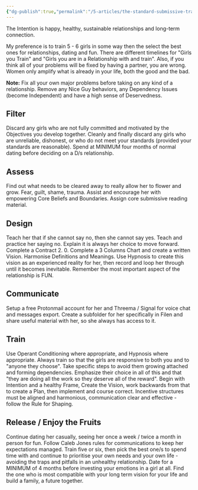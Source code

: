 ```yaml
---
{"dg-publish":true,"permalink":"/5-articles/the-standard-submissive-training-checklist/","updated":"2024-12-20T06:16:36.333+08:00"}
---
```



The Intention is happy, healthy, sustainable relationships and long-term connection.

My preference is to train 5 - 6 girls in some way then the select the best ones for relationships, dating and fun. There are different timelines for "Girls you Train" and "Girls you are in a Relationship with and train". Also, if you think all of your problems will be fixed by having a partner, you are wrong. Women only amplify what is already in your life, both the good and the bad.

**Note:** Fix all your own major problems before taking on any kind of a relationship. Remove any Nice Guy behaviors, any Dependency Issues (become Independent) and have a high sense of Deservedness.

## Filter

Discard any girls who are not fully committed and motivated by the Objectives you develop together. Cleanly and finally discard any girls who are unreliable, dishonest, or who do not meet your standards (provided your standards are reasonable). Spend at MINIMUM four months of normal dating before deciding on a D/s relationship.

## Assess

Find out what needs to be cleared away to really allow her to flower and grow. Fear, guilt, shame, trauma. Assist and encourage her with empowering Core Beliefs and Boundaries. Assign core submissive reading material.

## Design

Teach her that if she cannot say no, then she cannot say yes. Teach and practice her saying no. Explain it is always her choice to move forward. Complete a Contract 2. 0. Complete a 3 Columns Chart and create a written Vision. Harmonise Definitions and Meanings. Use Hypnosis to create this vision as an experienced reality for her, then record and loop her through until it becomes inevitable. Remember the most important aspect of the relationship is FUN.

## Communicate

Setup a free Protonmail account for her and Threema / Signal for voice chat and messages export. Create a subfolder for her specifically in Filen and share useful material with her, so she always has access to it.

## Train

Use Operant Conditioning where appropriate, and Hypnosis where appropriate. Always train so that the girls are responsive to both you and to "anyone they choose". Take specific steps to avoid them growing attached and forming dependencies. Emphasize their choice in all of this and that "they are doing all the work so they deserve all of the reward". Begin with Intention and a healthy Frame, Create the Vision, work backwards from that to create a Plan, then implement and course correct. Incentive structures must be aligned and harmonious, communication clear and effective - follow the Rule for Shaping.

## Release / Enjoy the Fruits

Continue dating her casually, seeing her once a week / twice a month in person for fun. Follow Caleb Jones rules for communications to keep her expectations managed. Train five or six, then pick the best one/s to spend time with and continue to prioritise your own needs and your own life - avoiding the traps and pitfalls in an unhealthy relationship. Date for a MINIMUM of 4 months before investing your emotions in a girl at all. Find the one who is most compatible with your long term
vision for your life and build a family, a future together.


